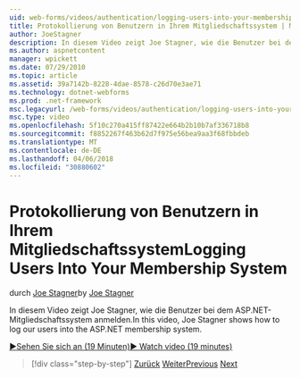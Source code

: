 ```yaml
---
uid: web-forms/videos/authentication/logging-users-into-your-membership-system
title: Protokollierung von Benutzern in Ihrem Mitgliedschaftssystem | Microsoft Docs
author: JoeStagner
description: In diesem Video zeigt Joe Stagner, wie die Benutzer bei dem ASP.NET-Mitgliedschaftssystem anmelden.
ms.author: aspnetcontent
manager: wpickett
ms.date: 07/29/2010
ms.topic: article
ms.assetid: 39a7142b-8228-4dae-8578-c26d70e3ae71
ms.technology: dotnet-webforms
ms.prod: .net-framework
msc.legacyurl: /web-forms/videos/authentication/logging-users-into-your-membership-system
msc.type: video
ms.openlocfilehash: 5f10c270a415ff87422e664b2b10b7af336718b8
ms.sourcegitcommit: f8852267f463b62d7f975e56bea9aa3f68fbbdeb
ms.translationtype: MT
ms.contentlocale: de-DE
ms.lasthandoff: 04/06/2018
ms.locfileid: "30880602"
---
```

<a name="logging-users-into-your-membership-system"></a><span data-ttu-id="c34fb-103">Protokollierung von Benutzern in Ihrem Mitgliedschaftssystem</span><span class="sxs-lookup"><span data-stu-id="c34fb-103">Logging Users Into Your Membership System</span></span>
====================
<span data-ttu-id="c34fb-104">durch [Joe Stagner](https://github.com/JoeStagner)</span><span class="sxs-lookup"><span data-stu-id="c34fb-104">by [Joe Stagner](https://github.com/JoeStagner)</span></span>

<span data-ttu-id="c34fb-105">In diesem Video zeigt Joe Stagner, wie die Benutzer bei dem ASP.NET-Mitgliedschaftssystem anmelden.</span><span class="sxs-lookup"><span data-stu-id="c34fb-105">In this video, Joe Stagner shows how to log our users into the ASP.NET membership system.</span></span>

[<span data-ttu-id="c34fb-106">&#9654;Sehen Sie sich an (19 Minuten)</span><span class="sxs-lookup"><span data-stu-id="c34fb-106">&#9654; Watch video (19 minutes)</span></span>](https://channel9.msdn.com/Blogs/ASP-NET-Site-Videos/logging-users-into-your-membership-system)

> [!div class="step-by-step"]
> <span data-ttu-id="c34fb-107">[Zurück](adding-users-to-your-membership-system.md)
> [Weiter](implement-the-registration-verification-pattern.md)</span><span class="sxs-lookup"><span data-stu-id="c34fb-107">[Previous](adding-users-to-your-membership-system.md)
[Next](implement-the-registration-verification-pattern.md)</span></span>
